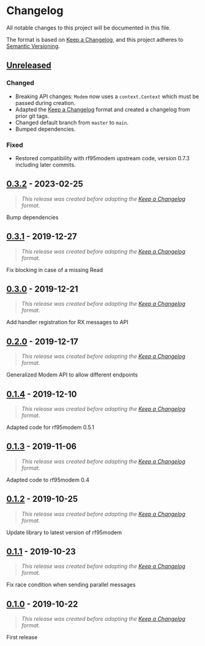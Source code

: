 # Changelog

All notable changes to this project will be documented in this file.

The format is based on [Keep a Changelog][keep-a-changelog], and this project adheres to [Semantic Versioning][semantic-versioning].

## [Unreleased]
### Changed
- Breaking API changes: `Modem` now uses a `context.Context` which must be passed during creation.
- Adapted the [Keep a Changelog][keep-a-changelog] format and created a changelog from prior git tags.
- Changed default branch from `master` to `main`.
- Bumped dependencies.

### Fixed
- Restored compatibility with rf95modem upstream code, version 0.7.3 including later commits.

## [0.3.2] - 2023-02-25
> _This release was created before adapting the [Keep a Changelog][keep-a-changelog] format._

Bump dependencies

## [0.3.1] - 2019-12-27
> _This release was created before adapting the [Keep a Changelog][keep-a-changelog] format._

Fix blocking in case of a missing Read

## [0.3.0] - 2019-12-21
> _This release was created before adapting the [Keep a Changelog][keep-a-changelog] format._

Add handler registration for RX messages to API

## [0.2.0] - 2019-12-17
> _This release was created before adapting the [Keep a Changelog][keep-a-changelog] format._

Generalized Modem API to allow different endpoints

## [0.1.4] - 2019-12-10
> _This release was created before adapting the [Keep a Changelog][keep-a-changelog] format._

Adapted code for rf95modem 0.5.1

## [0.1.3] - 2019-11-06
> _This release was created before adapting the [Keep a Changelog][keep-a-changelog] format._

Adapted code to rf95modem 0.4

## [0.1.2] - 2019-10-25
> _This release was created before adapting the [Keep a Changelog][keep-a-changelog] format._

Update library to latest version of rf95modem

## [0.1.1] - 2019-10-23
> _This release was created before adapting the [Keep a Changelog][keep-a-changelog] format._

Fix race condition when sending parallel messages

## [0.1.0] - 2019-10-22
> _This release was created before adapting the [Keep a Changelog][keep-a-changelog] format._

First release

[keep-a-changelog]: https://keepachangelog.com/en/1.1.0/
[semantic-versioning]: https://semver.org/spec/v2.0.0.html

[unreleased]: https://github.com/dtn7/rf95modem-go/compare/v0.3.2...HEAD
[0.3.2]: https://github.com/dtn7/rf95modem-go/compare/v0.3.1...v0.3.2
[0.3.1]: https://github.com/dtn7/rf95modem-go/compare/v0.3.0...v0.3.1
[0.3.0]: https://github.com/dtn7/rf95modem-go/compare/v0.2.0...v0.3.0
[0.2.0]: https://github.com/dtn7/rf95modem-go/compare/v0.1.4...v0.2.0
[0.1.4]: https://github.com/dtn7/rf95modem-go/compare/v0.1.3...v0.1.4
[0.1.3]: https://github.com/dtn7/rf95modem-go/compare/v0.1.2...v0.1.3
[0.1.2]: https://github.com/dtn7/rf95modem-go/compare/v0.1.1...v0.1.2
[0.1.1]: https://github.com/dtn7/rf95modem-go/compare/v0.1.0...v0.1.1
[0.1.0]: https://github.com/dtn7/rf95modem-go/releases/tag/v0.1.0
